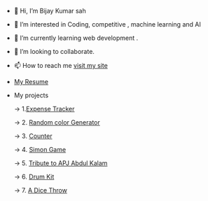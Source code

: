 - 👋 Hi, I’m Bijay Kumar sah
- 👀 I’m interested in Coding, competitive , machine learning and AI 
- 🌱 I’m currently learning web development .
- 💞️ I’m looking to collaborate.
- 📫 How to reach me [visit my site](https://vijayitsover9000.github.io/Vijayitsover9000/)
- [My Resume](https://drive.google.com/file/d/1FsYAfuqdz5cKn5hycmNwUSFQWLJVYsDV/view?usp=drivesdk) 
- My projects

  -> 1.[Expense Tracker](https://vijayitsover9000.github.io/expense-tracker/)
  
  -> 2. [Random color Generator](https://vijayitsover9000.github.io/color-picker/)
  
  -> 3. [Counter](https://vijayitsover9000.github.io/counter/) 
  
  -> 4. [Simon Game](https://vijayitsover9000.github.io/Simon-game/)
  
  -> 5. [Tribute to APJ Abdul Kalam](https://vijayitsover9000.github.io/Tribute/)
  
  -> 6. [Drum Kit](https://vijayitsover9000.github.io/Drumkit/)
  
  -> 7. [A Dice Throw](https://vijayitsover9000.github.io/dice/index)

<!---
Vijayisover9000/Vijayisover9000 is a ✨ special ✨ repository because its `README.md` (this file) appears on your GitHub profile.
You can click the Preview link to take a look at your changes.
--->
